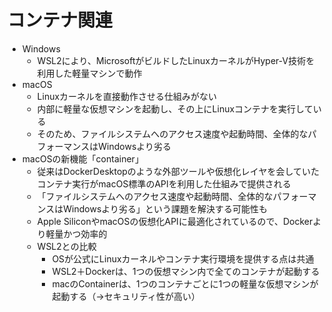 # コンテナ関連

- Windows
  - WSL2により、MicrosoftがビルドしたLinuxカーネルがHyper-V技術を利用した軽量マシンで動作
- macOS
  - Linuxカーネルを直接動作させる仕組みがない
  - 内部に軽量な仮想マシンを起動し、その上にLinuxコンテナを実行している
  - そのため、ファイルシステムへのアクセス速度や起動時間、全体的なパフォーマンスはWindowsより劣る
- macOSの新機能「container」
  - 従来はDockerDesktopのような外部ツールや仮想化レイヤを会していたコンテナ実行がmacOS標準のAPIを利用した仕組みで提供される
  - 「ファイルシステムへのアクセス速度や起動時間、全体的なパフォーマンスはWindowsより劣る」という課題を解決する可能性も
  - Apple SiliconやmacOSの仮想化APIに最適化されているので、Dockerより軽量かつ効率的
  - WSL2との比較
    - OSが公式にLinuxカーネルやコンテナ実行環境を提供する点は共通
    - WSL2＋Dockerは、1つの仮想マシン内で全てのコンテナが起動する
    - macのContainerは、1つのコンテナごとに1つの軽量な仮想マシンが起動する（→セキュリティ性が高い）
